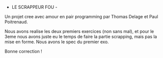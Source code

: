  - LE SCRAPPEUR FOU -

 Un projet cree avec amour en pair programming par Thomas Delage et Paul Poitrenaud.

Nous avons realise les deux premiers exercices (non sans mal), et pour le 3eme nous avons juste eu le temps de faire la partie scrapping, mais pas la mise en forme. Nous avons le spec du premier exo.

Bonne correction !